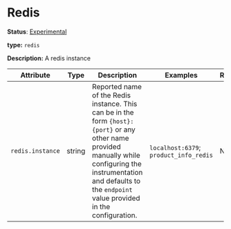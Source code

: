 # Redis

**Status**: [Experimental](../../document-status.md)

**type:** `redis`

**Description:** A redis instance

<!-- semconv redis -->
| Attribute  | Type | Description  | Examples  | Required |
|---|---|---|---|---|
| `redis.instance` | string | Reported name of the Redis instance. This can be in the form `{host}:{port}` or any other name provided manually while configuring the instrumentation and defaults to the `endpoint` value provided in the configuration. | `localhost:6379`; `product_info_redis` | No |
<!-- endsemconv -->